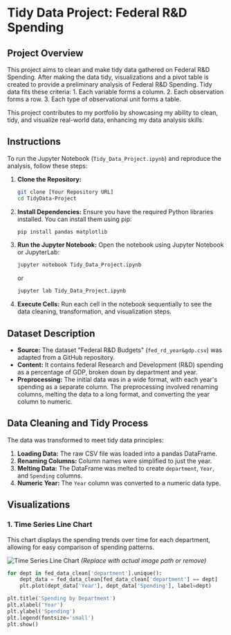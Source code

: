 # Tidy Data Project: Federal R&D Spending 

## Project Overview
This project aims to clean and make tidy data gathered on Federal R&D Spending. After making the data tidy, visualizations and a pivot table is created to provide a preliminary analysis of Federal R&D Spending. Tidy data fits these criteria:
      1. Each variable forms a column.
      2. Each observation forms a row.
      3. Each type of observational unit forms a table.

This project contributes to my portfolio by showcasing my ability to clean, tidy, and visualize real-world data, enhancing my data analysis skills.

## Instructions

To run the Jupyter Notebook (`Tidy_Data_Project.ipynb`) and reproduce the analysis, follow these steps:

1.  **Clone the Repository:**
    ```bash
    git clone [Your Repository URL]
    cd TidyData-Project
    ```
2.  **Install Dependencies:**
    Ensure you have the required Python libraries installed. You can install them using pip:
    ```bash
    pip install pandas matplotlib
    ```
3.  **Run the Jupyter Notebook:**
    Open the notebook using Jupyter Notebook or JupyterLab:
    ```bash
    jupyter notebook Tidy_Data_Project.ipynb
    ```
    or
    ```bash
    jupyter lab Tidy_Data_Project.ipynb
    ```
4.  **Execute Cells:**
    Run each cell in the notebook sequentially to see the data cleaning, transformation, and visualization steps.

## Dataset Description

-   **Source:** The dataset "Federal R&D Budgets" (`fed_rd_year&gdp.csv`) was adapted from a GitHub repository.
-   **Content:** It contains federal Research and Development (R&D) spending as a percentage of GDP, broken down by department and year.
-   **Preprocessing:** The initial data was in a wide format, with each year's spending as a separate column. The preprocessing involved renaming columns, melting the data to a long format, and converting the year column to numeric.

## Data Cleaning and Tidy Process

The data was transformed to meet tidy data principles:

1.  **Loading Data:** The raw CSV file was loaded into a pandas DataFrame.
2.  **Renaming Columns:** Column names were simplified to just the year.
3.  **Melting Data:** The DataFrame was melted to create `department`, `Year`, and `Spending` columns.
4.  **Numeric Year:** The `Year` column was converted to a numeric data type.

## Visualizations

### 1. Time Series Line Chart

This chart displays the spending trends over time for each department, allowing for easy comparison of spending patterns.

![Time Series Line Chart](path/to/your/time_series_chart.png)  *(Replace with actual image path or remove)*

```python
for dept in fed_data_clean['department'].unique():
    dept_data = fed_data_clean[fed_data_clean['department'] == dept]
    plt.plot(dept_data['Year'], dept_data['Spending'], label=dept)

plt.title('Spending by Department')
plt.xlabel('Year')
plt.ylabel('Spending')
plt.legend(fontsize='small')
plt.show()
